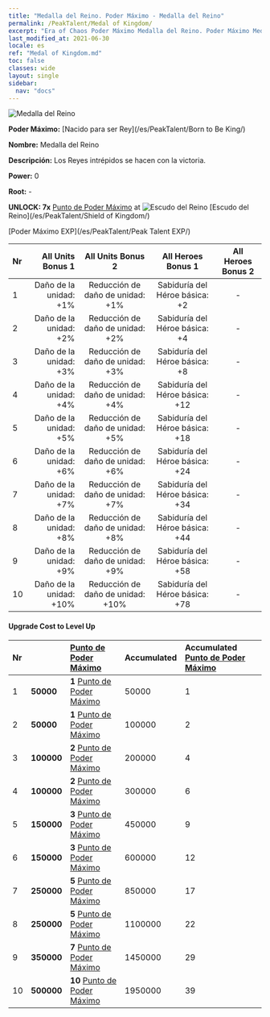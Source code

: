 ```yaml
---
title: "Medalla del Reino. Poder Máximo - Medalla del Reino"
permalink: /PeakTalent/Medal of Kingdom/
excerpt: "Era of Chaos Poder Máximo Medalla del Reino. Poder Máximo Medalla del Reino. Medalla del Reino"
last_modified_at: 2021-06-30
locale: es
ref: "Medal of Kingdom.md"
toc: false
classes: wide
layout: single
sidebar:
  nav: "docs"
---
```


  ![Medalla del Reino](/images/pt/talent_4403.png)

  **Poder Máximo:** [Nacido para ser Rey](/es/PeakTalent/Born to Be King/)

  **Nombre:** Medalla del Reino

  **Descripción:** Los Reyes intrépidos se hacen con la victoria.

  **Power:** 0

  **Root:** -

  **UNLOCK: 7x** [Punto de Poder Máximo](/ItemsES/con_934/) at ![Escudo del Reino](/images/pt/talent_4402.png) [Escudo del Reino](/es/PeakTalent/Shield of Kingdom/)

  [Poder Máximo EXP](/es/PeakTalent/Peak Talent EXP/)

  | Nr | All Units Bonus 1 | All Units Bonus 2 | All Heroes Bonus 1 | All Heroes Bonus 2 |
  |:---|--------------:|:-------------:|:-------------:|:-------------:|
  | 1 | Daño de la unidad: +1% | Reducción de daño de unidad: +1% | Sabiduría del Héroe básica: +2 | - |
  | 2 | Daño de la unidad: +2% | Reducción de daño de unidad: +2% | Sabiduría del Héroe básica: +4 | - |
  | 3 | Daño de la unidad: +3% | Reducción de daño de unidad: +3% | Sabiduría del Héroe básica: +8 | - |
  | 4 | Daño de la unidad: +4% | Reducción de daño de unidad: +4% | Sabiduría del Héroe básica: +12 | - |
  | 5 | Daño de la unidad: +5% | Reducción de daño de unidad: +5% | Sabiduría del Héroe básica: +18 | - |
  | 6 | Daño de la unidad: +6% | Reducción de daño de unidad: +6% | Sabiduría del Héroe básica: +24 | - |
  | 7 | Daño de la unidad: +7% | Reducción de daño de unidad: +7% | Sabiduría del Héroe básica: +34 | - |
  | 8 | Daño de la unidad: +8% | Reducción de daño de unidad: +8% | Sabiduría del Héroe básica: +44 | - |
  | 9 | Daño de la unidad: +9% | Reducción de daño de unidad: +9% | Sabiduría del Héroe básica: +58 | - |
  | 10 | Daño de la unidad: +10% | Reducción de daño de unidad: +10% | Sabiduría del Héroe básica: +78 | - |


#### Upgrade Cost to Level Up

  | Nr | <i class="fas fa-coins"/> | [Punto de Poder Máximo](/ItemsES/con_934/) | Accumulated <i class="fas fa-coins"/> | Accumulated [Punto de Poder Máximo](/ItemsES/con_934/) |
  |:---|:--------------|:-------------|:-------------|:-------------|
  | 1 | **50000** | **1** [Punto de Poder Máximo](/ItemsES/con_934/) | 50000 | 1 |
  | 2 | **50000** | **1** [Punto de Poder Máximo](/ItemsES/con_934/) | 100000 | 2 |
  | 3 | **100000** | **2** [Punto de Poder Máximo](/ItemsES/con_934/) | 200000 | 4 |
  | 4 | **100000** | **2** [Punto de Poder Máximo](/ItemsES/con_934/) | 300000 | 6 |
  | 5 | **150000** | **3** [Punto de Poder Máximo](/ItemsES/con_934/) | 450000 | 9 |
  | 6 | **150000** | **3** [Punto de Poder Máximo](/ItemsES/con_934/) | 600000 | 12 |
  | 7 | **250000** | **5** [Punto de Poder Máximo](/ItemsES/con_934/) | 850000 | 17 |
  | 8 | **250000** | **5** [Punto de Poder Máximo](/ItemsES/con_934/) | 1100000 | 22 |
  | 9 | **350000** | **7** [Punto de Poder Máximo](/ItemsES/con_934/) | 1450000 | 29 |
  | 10 | **500000** | **10** [Punto de Poder Máximo](/ItemsES/con_934/) | 1950000 | 39 |
